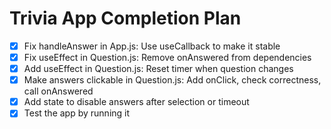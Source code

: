 # Trivia App Completion Plan

- [x] Fix handleAnswer in App.js: Use useCallback to make it stable
- [x] Fix useEffect in Question.js: Remove onAnswered from dependencies
- [x] Add useEffect in Question.js: Reset timer when question changes
- [x] Make answers clickable in Question.js: Add onClick, check correctness, call onAnswered
- [x] Add state to disable answers after selection or timeout
- [x] Test the app by running it
